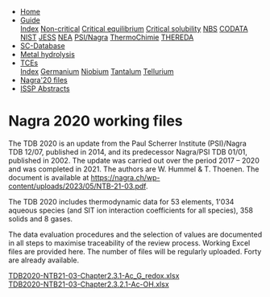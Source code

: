 <ul>
  <li><a class="active" href="/">Home</a></li>
  <li class="dropdown">
    <a href="javascript:void(0)" class="dropbtn">Guide</a>
    <div class="dropdown-content">
       <a href="guide/index.html">Index</a>
      <a href="guide/noncritical.html">Non-critical</a>
      <a href="guide/critical-equilibrium.html">Critical equilibrium</a>
      <a href="guide/critical-solubility.html">Critical solubility</a>
      <a href="guide/NBS.html">NBS</a>
      <a href="guide/CODATA.html">CODATA</a>
      <a href="guide/NIST.html">NIST</a>
      <a href="guide/JESS.html">JESS</a>
      <a href="guide/NEA.html">NEA</a>
      <a href="guide/PSI.html">PSI/Nagra</a>
      <a href="guide/thermochimie.html">ThermoChimie</a>
      <a href="guide/THEREDA.html">THEREDA</a>
    </div>
  </li>
  <li><a href="/sc-database.html">SC-Database</a></li>
  <li><a href="/hydrolysis.html">Metal hydrolysis</a></li>
  <li class="dropdown">
    <a href="javascript:void(0)" class="dropbtn">TCEs</a>
    <div class="dropdown-content">
      <a href="TCE/index.html">Index</a>
      <a href="TCE/germanium.html">Germanium</a>
      <a href="TCE/niobium.html">Niobium</a>
      <a href="TCE/tantalum.html">Tantalum</a>
      <a href="TCE/tellurium.html">Tellurium</a>
    </div>
  </li>
  <li><a class="active" href="/">Nagra'20 files</a></li>
  <li><a href="ISSP-abstracts.html">ISSP Abstracts</a></li>
</ul>

# Nagra 2020 working files

The TDB 2020 is an update from the Paul Scherrer Institute (PSI)/Nagra TDB 12/07, published in 2014, and its predecessor Nagra/PSI TDB 01/01, published in 2002. The update was carried out over the period 2017 – 2020 and was completed in 2021. The authors are W. Hummel & T. Thoenen. The document is available at <a href="https://nagra.ch/wp-content/uploads/2023/05/NTB-21-03.pdf" target="_blank" rel="noopener">https://nagra.ch/wp-content/uploads/2023/05/NTB-21-03.pdf</a>.

The TDB 2020 includes thermodynamic data for 53 elements, 1'034 aqueous species (and SIT ion interaction coefficients for all species), 358 solids and 8 gases.

The data evaluation procedures and the selection of values are documented in all steps to maximise traceability of the review process. Working Excel files are provided here. The number of files will be regularly uploaded. Forty are already available.

<a href="Nagra/TDB2020-NTB21-03-Chapter2.3.1-Ac_G_redox.xlsx" target="_blank" rel="noopener">TDB2020-NTB21-03-Chapter2.3.1-Ac_G_redox.xlsx</a><br/>
<a href="Nagra/TDB2020-NTB21-03-Chapter2.3.2.1-Ac-OH.xlsx" target="_blank" rel="noopener">TDB2020-NTB21-03-Chapter2.3.2.1-Ac-OH.xlsx</a>

